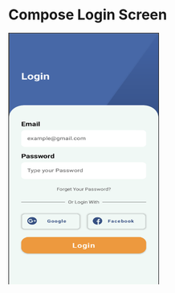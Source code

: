 # Compose Login Screen

<img src="https://github.com/AdemPolat/ComposeLoginUI/blob/master/app/src/main/res/drawable/loginscreen.png" width="300" height="500" padding="5"/>  

